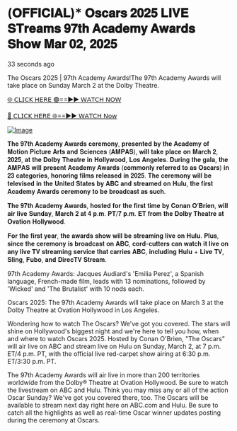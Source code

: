# (𝐎𝐅𝐅𝐈𝐂𝐈𝐀𝐋)* 𝐎𝐬𝐜𝐚𝐫𝐬 𝟐𝟎𝟐𝟓 𝐋𝐈𝐕𝐄 𝐒𝐓𝐫𝐞𝐚𝐦𝐬 𝟗𝟕𝐭𝐡 𝐀𝐜𝐚𝐝𝐞𝐦𝐲 𝐀𝐰𝐚𝐫𝐝𝐬 𝐒𝐡𝐨𝐰  𝐌𝐚𝐫 𝟎𝟐, 𝟐𝟎𝟐𝟓
 
33 seconds ago

The Oscars 2025 | 97th Academy Awards!The 97th Academy Awards will take place on Sunday March 2 at the Dolby Theatre.



[🌐 𝖢𝖫𝖨𝖢𝖪 𝖧𝖤𝖱𝖤 🟢==►► 𝖶𝖠𝖳𝖢𝖧 𝖭𝖮𝖶](https://aztvl.blogspot.com/2025/03/oscars-2025.html)

[🔴 𝖢𝖫𝖨𝖢𝖪 𝖧𝖤𝖱𝖤 🌐==►► 𝖶𝖠𝖳𝖢𝖧 𝖭𝗈𝗐](https://aztvl.blogspot.com/2025/03/oscars-2025.html)


[![Image](https://github.com/user-attachments/assets/f26e0c2b-1828-4c59-bacb-801503d735eb)](https://aztvl.blogspot.com/2025/03/oscars-2025.html)

𝐓𝐡𝐞 𝟗𝟕𝐭𝐡 𝐀𝐜𝐚𝐝𝐞𝐦𝐲 𝐀𝐰𝐚𝐫𝐝𝐬 𝐜𝐞𝐫𝐞𝐦𝐨𝐧𝐲, 𝐩𝐫𝐞𝐬𝐞𝐧𝐭𝐞𝐝 𝐛𝐲 𝐭𝐡𝐞 𝐀𝐜𝐚𝐝𝐞𝐦𝐲 𝐨𝐟 𝐌𝐨𝐭𝐢𝐨𝐧 𝐏𝐢𝐜𝐭𝐮𝐫𝐞 𝐀𝐫𝐭𝐬 𝐚𝐧𝐝 𝐒𝐜𝐢𝐞𝐧𝐜𝐞𝐬 (𝐀𝐌𝐏𝐀𝐒), 𝐰𝐢𝐥𝐥 𝐭𝐚𝐤𝐞 𝐩𝐥𝐚𝐜𝐞 𝐨𝐧 𝐌𝐚𝐫𝐜𝐡 𝟐, 𝟐𝟎𝟐𝟓, 𝐚𝐭 𝐭𝐡𝐞 𝐃𝐨𝐥𝐛𝐲 𝐓𝐡𝐞𝐚𝐭𝐫𝐞 𝐢𝐧 𝐇𝐨𝐥𝐥𝐲𝐰𝐨𝐨𝐝, 𝐋𝐨𝐬 𝐀𝐧𝐠𝐞𝐥𝐞𝐬. 𝐃𝐮𝐫𝐢𝐧𝐠 𝐭𝐡𝐞 𝐠𝐚𝐥𝐚, 𝐭𝐡𝐞 𝐀𝐌𝐏𝐀𝐒 𝐰𝐢𝐥𝐥 𝐩𝐫𝐞𝐬𝐞𝐧𝐭 𝐀𝐜𝐚𝐝𝐞𝐦𝐲 𝐀𝐰𝐚𝐫𝐝𝐬 (𝐜𝐨𝐦𝐦𝐨𝐧𝐥𝐲 𝐫𝐞𝐟𝐞𝐫𝐫𝐞𝐝 𝐭𝐨 𝐚𝐬 𝐎𝐬𝐜𝐚𝐫𝐬) 𝐢𝐧 𝟐𝟑 𝐜𝐚𝐭𝐞𝐠𝐨𝐫𝐢𝐞𝐬, 𝐡𝐨𝐧𝐨𝐫𝐢𝐧𝐠 𝐟𝐢𝐥𝐦𝐬 𝐫𝐞𝐥𝐞𝐚𝐬𝐞𝐝 𝐢𝐧 𝟐𝟎𝟐𝟓. 𝐓𝐡𝐞 𝐜𝐞𝐫𝐞𝐦𝐨𝐧𝐲 𝐰𝐢𝐥𝐥 𝐛𝐞 𝐭𝐞𝐥𝐞𝐯𝐢𝐬𝐞𝐝 𝐢𝐧 𝐭𝐡𝐞 𝐔𝐧𝐢𝐭𝐞𝐝 𝐒𝐭𝐚𝐭𝐞𝐬 𝐛𝐲 𝐀𝐁𝐂 𝐚𝐧𝐝 𝐬𝐭𝐫𝐞𝐚𝐦𝐞𝐝 𝐨𝐧 𝐇𝐮𝐥𝐮, 𝐭𝐡𝐞 𝐟𝐢𝐫𝐬𝐭 𝐀𝐜𝐚𝐝𝐞𝐦𝐲 𝐀𝐰𝐚𝐫𝐝𝐬 𝐜𝐞𝐫𝐞𝐦𝐨𝐧𝐲 𝐭𝐨 𝐛𝐞 𝐛𝐫𝐨𝐚𝐝𝐜𝐚𝐬𝐭 𝐚𝐬 𝐬𝐮𝐜𝐡.

𝐓𝐡𝐞 𝟗𝟕𝐭𝐡 𝐀𝐜𝐚𝐝𝐞𝐦𝐲 𝐀𝐰𝐚𝐫𝐝𝐬, 𝐡𝐨𝐬𝐭𝐞𝐝 𝐟𝐨𝐫 𝐭𝐡𝐞 𝐟𝐢𝐫𝐬𝐭 𝐭𝐢𝐦𝐞 𝐛𝐲 𝐂𝐨𝐧𝐚𝐧 𝐎’𝐁𝐫𝐢𝐞𝐧, 𝐰𝐢𝐥𝐥 𝐚𝐢𝐫 𝐥𝐢𝐯𝐞 𝐒𝐮𝐧𝐝𝐚𝐲, 𝐌𝐚𝐫𝐜𝐡 𝟐 𝐚𝐭 𝟒 𝐩.𝐦. 𝐏𝐓/𝟕 𝐩.𝐦. 𝐄𝐓 𝐟𝐫𝐨𝐦 𝐭𝐡𝐞 𝐃𝐨𝐥𝐛𝐲 𝐓𝐡𝐞𝐚𝐭𝐫𝐞 𝐚𝐭 𝐎𝐯𝐚𝐭𝐢𝐨𝐧 𝐇𝐨𝐥𝐥𝐲𝐰𝐨𝐨𝐝.

𝐅𝐨𝐫 𝐭𝐡𝐞 𝐟𝐢𝐫𝐬𝐭 𝐲𝐞𝐚𝐫, 𝐭𝐡𝐞 𝐚𝐰𝐚𝐫𝐝𝐬 𝐬𝐡𝐨𝐰 𝐰𝐢𝐥𝐥 𝐛𝐞 𝐬𝐭𝐫𝐞𝐚𝐦𝐢𝐧𝐠 𝐥𝐢𝐯𝐞 𝐨𝐧 𝐇𝐮𝐥𝐮. 𝐏𝐥𝐮𝐬, 𝐬𝐢𝐧𝐜𝐞 𝐭𝐡𝐞 𝐜𝐞𝐫𝐞𝐦𝐨𝐧𝐲 𝐢𝐬 𝐛𝐫𝐨𝐚𝐝𝐜𝐚𝐬𝐭 𝐨𝐧 𝐀𝐁𝐂, 𝐜𝐨𝐫𝐝-𝐜𝐮𝐭𝐭𝐞𝐫𝐬 𝐜𝐚𝐧 𝐰𝐚𝐭𝐜𝐡 𝐢𝐭 𝐥𝐢𝐯𝐞 𝐨𝐧 𝐚𝐧𝐲 𝐥𝐢𝐯𝐞 𝐓𝐕 𝐬𝐭𝐫𝐞𝐚𝐦𝐢𝐧𝐠 𝐬𝐞𝐫𝐯𝐢𝐜𝐞 𝐭𝐡𝐚𝐭 𝐜𝐚𝐫𝐫𝐢𝐞𝐬 𝐀𝐁𝐂, 𝐢𝐧𝐜𝐥𝐮𝐝𝐢𝐧𝐠 𝐇𝐮𝐥𝐮 + 𝐋𝐢𝐯𝐞 𝐓𝐕, 𝐒𝐥𝐢𝐧𝐠, 𝐅𝐮𝐛𝐨, 𝐚𝐧𝐝 𝐃𝐢𝐫𝐞𝐜𝐓𝐕 𝐒𝐭𝐫𝐞𝐚𝐦.

97th Academy Awards: Jacques Audiard's 'Emilia Perez', a Spanish language, French-made film, leads with 13 nominations, followed by 'Wicked' and 'The Brutalist' with 10 nods each.

Oscars 2025: The 97th Academy Awards will take place on March 3 at the Dolby Theatre at Ovation Hollywood in Los Angeles.

Wondering how to watch The Oscars? We've got you covered. The stars will shine on Hollywood's biggest night and we're here to tell you how, when and where to watch Oscars 2025. Hosted by Conan O'Brien, "The Oscars" will air live on ABC and stream live on Hulu on Sunday, March 2, at 7 p.m. ET/4 p.m. PT, with the official live red-carpet show airing at 6:30 p.m. ET/3:30 p.m. PT.

The 97th Academy Awards will air live in more than 200 territories worldwide from the Dolby® Theatre at Ovation Hollywood. Be sure to watch the livestream on ABC and Hulu. Think you may miss any or all of the action Oscar Sunday? We've got you covered there, too. The Oscars will be available to stream next day right here on ABC.com and Hulu. Be sure to catch all the highlights as well as real-time Oscar winner updates posting during the ceremony at Oscars.
